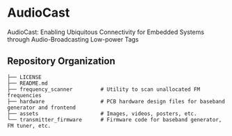 # AudioCast
AudioCast: Enabling Ubiquitous Connectivity for Embedded Systems through Audio-Broadcasting Low-power Tags

## Repository Organization

```
├── LICENSE                
├── README.md
├── frequency_scanner         # Utility to scan unallocated FM frequencies
├── hardware                  # PCB hardware design files for baseband generator and frontend
├── assets                    # Images, videos, posters, etc.
└── transmitter_firmware      # Firmware code for baseband generator, FM tuner, etc.
```